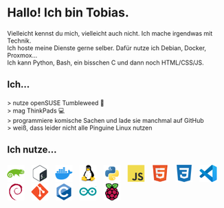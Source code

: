 <h1 align="left">Hallo! Ich bin Tobias.</h1>

###

<p align="left">Vielleicht kennst du mich, vielleicht auch nicht. Ich mache irgendwas mit Technik.<br>Ich hoste meine Dienste gerne selber. Dafür nutze ich Debian, Docker, Proxmox...<br>Ich kann Python, Bash, ein biss­chen C und dann noch HTML/CSS/JS.</p>

###

<h2 align="left">Ich...</h2>

###

<p align="left">> nutze openSUSE Tumbleweed 🦎<br>> mag ThinkPads 💻<br>> programmiere komische Sachen und lade sie manchmal auf GitHub<br>> weiß, dass leider nicht alle Pinguine Linux nutzen</p>

###

<h2 align="left">Ich nutze...</h2>

###

<div align="left">
  <img src="Images/opensuse-original.svg" height="40" alt="opensuse logo" style="margin-right: 12px;" />
  <img src="Images/bash-original.svg" height="40" alt="bash logo" style="margin-right: 12px;" />
  <img src="Images/2496ED.svg" height="40" alt="docker logo" style="margin-right: 12px;" />
  <img src="Images/linux-original.svg" height="40" alt="linux logo" style="margin-right: 12px;" />
  <img src="Images/python-original.svg" height="40" alt="python logo" style="margin-right: 12px;" />
  <img src="Images/javascript-original.svg" height="40" alt="javascript logo" style="margin-right: 12px;" />
  <img src="Images/html5-original.svg" height="40" alt="html5 logo" style="margin-right: 12px;" />
  <img src="Images/1572B6.svg" height="40" alt="css3 logo" style="margin-right: 12px;" />
  <img src="Images/vscode-original.svg" height="40" alt="vscode logo" style="margin-right: 12px;" />
  <img src="Images/debian-original.svg" height="40" alt="debian logo" style="margin-right: 12px;" />
  <img src="Images/git-original.svg" height="40" alt="git logo" style="margin-right: 12px;" />
  <img src="Images/c-original.svg" height="40" alt="c logo" style="margin-right: 12px;" />
  <img src="Images/arduino-original.svg" height="40" alt="arduino logo" style="margin-right: 12px;" />
  <img src="Images/raspberrypi-original.svg" height="40" alt="raspberrypi logo" />
</div>

###
